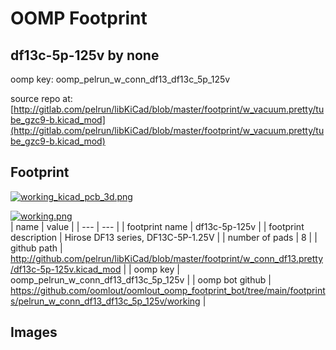 # OOMP Footprint  
## df13c-5p-125v  by none  
  
oomp key: oomp_pelrun_w_conn_df13_df13c_5p_125v  
  
source repo at: [http://gitlab.com/pelrun/libKiCad/blob/master/footprint/w_vacuum.pretty/tube_gzc9-b.kicad_mod](http://gitlab.com/pelrun/libKiCad/blob/master/footprint/w_vacuum.pretty/tube_gzc9-b.kicad_mod)  
## Footprint  
  
[![working_kicad_pcb_3d.png](working_kicad_pcb_3d_600.png)](working_kicad_pcb_3d.png)  
  
[![working.png](working_600.png)](working.png)  
| name | value | 
| --- | --- | 
| footprint name | df13c-5p-125v | 
| footprint description | Hirose DF13 series, DF13C-5P-1.25V | 
| number of pads | 8 | 
| github path | http://github.com/pelrun/libKiCad/blob/master/footprint/w_conn_df13.pretty/df13c-5p-125v.kicad_mod | 
| oomp key | oomp_pelrun_w_conn_df13_df13c_5p_125v | 
| oomp bot github | https://github.com/oomlout/oomlout_oomp_footprint_bot/tree/main/footprints/pelrun_w_conn_df13_df13c_5p_125v/working | 
## Images  

